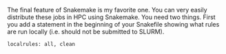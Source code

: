 The final feature of Snakemake is my favorite one. You can very easily distribute these jobs in HPC using Snakemake. You need two things. First you add a statement in the beginning of your Snakefile showing what rules are run locally (i.e. should not be submitted to SLURM).

`localrules: all, clean`
